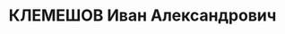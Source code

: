 ---
title: КЛЕМЕШОВ Иван Александрович
description: "Род. в 1876, Воронеж, русский, обр.: высшее, б/п. Проживал: Москва,\
  \ ул. Земляной Вал, д. 27, кв. 97. Начальник технического отдела в службе пути ж.д.\
  \ им.Дзержинского. \n  Арестован 11.06.1937. Обв. в вредительстве и участии в правотроцкистской\
  \ террористической шпионско-диверсионной организации. Приговор: ВК ВС СССР, 16.11.1937\
  \ – ВМН. Расстрелян 16.11.1937, г.Москва. \n  Реабилитирован ВК ВС СССР 28.03.1957"
---